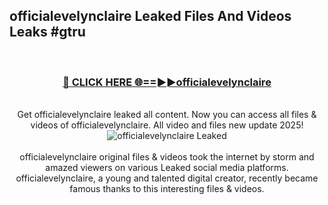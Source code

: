 ## officialevelynclaire Leaked Files And Videos Leaks #gtru
<br>
<div align="center">
<h3><a href="https://watchclip.my.id/officialevelynclaire" rel="nofollow">🔴 CLICK HERE 🌐==►►officialevelynclaire</a></h3>
<br>
Get officialevelynclaire leaked all content. Now you can access all files & videos of officialevelynclaire. All video and files new update 2025!
<br>
<a href="https://watchclip.my.id/officialevelynclaire" rel="nofollow" data-target="animated-image.originalLink"><img src="https://i.ibb.co.com/WyWwxjT/player-gif2.gif" alt="officialevelynclaire Leaked" style="max-width: 100%; display: inline-block;" data-target="animated-image.originalImage"></a>
<br><br>
officialevelynclaire original files & videos took the internet by storm and amazed viewers on various Leaked social media platforms. officialevelynclaire, a young and talented digital creator, recently became famous thanks to this interesting files & videos.
</div>
<br>